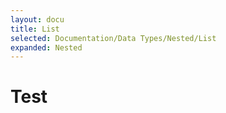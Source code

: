```yaml
---
layout: docu
title: List
selected: Documentation/Data Types/Nested/List
expanded: Nested
---
```


# Test